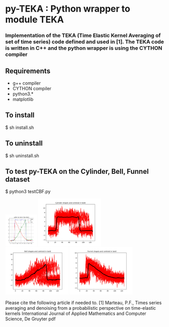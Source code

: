 # py-TEKA : Python wrapper to module TEKA 
### Implementation of the TEKA (Time Elastic Kernel Averaging of set of time series) code defined and used in [1]. The TEKA code is written in C++ and the python wrapper is using the CYTHON compiler

## Requirements
- g++ compiler
- CYTHON compiler
- python3.*
- matplotlib

## To install
$ sh install.sh

## To uninstall 
$ sh uninstall.sh

## To test py-TEKA on the Cylinder, Bell, Funnel dataset
$ python3 testCBF.py
<p float="left">
  <img src="CBF_ITEKA_Centroids.jpg" width="100" height="100">
  <img src="CBF_ITEKA_15_c.jpg" width="200" height="150">
  <img src="CBF_ITEKA_15_b.jpg" width="200" height="150">
  <img src="CBF_ITEKA_15_f.jpg" width="200" height="150">
</p>


Please cite the following article if needed to.
[1] Marteau, P.F., Times series averaging and denoising from a probabilistic perspective on time-elastic kernels International Journal of Applied Mathematics and Computer Science, De Gruyter pdf
